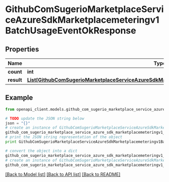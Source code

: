 # GithubComSugerioMarketplaceServiceAzureSdkMarketplacemeteringv1BatchUsageEventOkResponse


## Properties
Name | Type | Description | Notes
------------ | ------------- | ------------- | -------------
**count** | **int** |  | [optional] 
**result** | [**List[GithubComSugerioMarketplaceServiceAzureSdkMarketplacemeteringv1UsageBatchEventOkMessage]**](GithubComSugerioMarketplaceServiceAzureSdkMarketplacemeteringv1UsageBatchEventOkMessage.md) |  | [optional] 

## Example

```python
from openapi_client.models.github_com_sugerio_marketplace_service_azure_sdk_marketplacemeteringv1_batch_usage_event_ok_response import GithubComSugerioMarketplaceServiceAzureSdkMarketplacemeteringv1BatchUsageEventOkResponse

# TODO update the JSON string below
json = "{}"
# create an instance of GithubComSugerioMarketplaceServiceAzureSdkMarketplacemeteringv1BatchUsageEventOkResponse from a JSON string
github_com_sugerio_marketplace_service_azure_sdk_marketplacemeteringv1_batch_usage_event_ok_response_instance = GithubComSugerioMarketplaceServiceAzureSdkMarketplacemeteringv1BatchUsageEventOkResponse.from_json(json)
# print the JSON string representation of the object
print GithubComSugerioMarketplaceServiceAzureSdkMarketplacemeteringv1BatchUsageEventOkResponse.to_json()

# convert the object into a dict
github_com_sugerio_marketplace_service_azure_sdk_marketplacemeteringv1_batch_usage_event_ok_response_dict = github_com_sugerio_marketplace_service_azure_sdk_marketplacemeteringv1_batch_usage_event_ok_response_instance.to_dict()
# create an instance of GithubComSugerioMarketplaceServiceAzureSdkMarketplacemeteringv1BatchUsageEventOkResponse from a dict
github_com_sugerio_marketplace_service_azure_sdk_marketplacemeteringv1_batch_usage_event_ok_response_form_dict = github_com_sugerio_marketplace_service_azure_sdk_marketplacemeteringv1_batch_usage_event_ok_response.from_dict(github_com_sugerio_marketplace_service_azure_sdk_marketplacemeteringv1_batch_usage_event_ok_response_dict)
```
[[Back to Model list]](../README.md#documentation-for-models) [[Back to API list]](../README.md#documentation-for-api-endpoints) [[Back to README]](../README.md)


